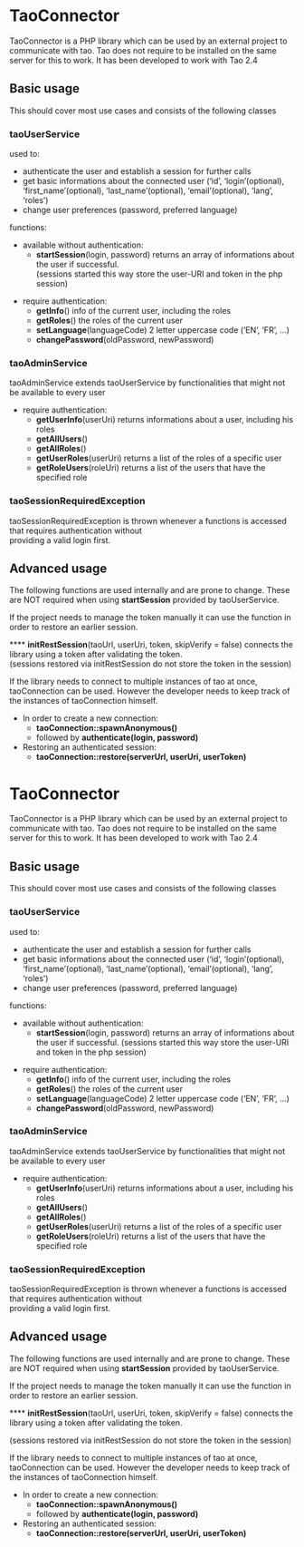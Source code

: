 <!--
created_at: '2013-01-31 10:59:26'
updated_at: '2013-01-31 10:59:26'
authors:
    - 'Joel Bout'
-->

TaoConnector
============

TaoConnector is a PHP library which can be used by an external project to communicate with tao. Tao does not require to be installed on the same server for this to work. It has been developed to work with Tao 2.4

Basic usage
-----------

This should cover most use cases and consists of the following classes

### taoUserService

used to:

-   authenticate the user and establish a session for further calls
-   get basic informations about the connected user (‘id’, ‘login’(optional), ‘first\_name’(optional), ‘last\_name’(optional), ‘email’(optional), ‘lang’, ‘roles’)
-   change user preferences (password, preferred language)

functions:

-   available without authentication:
    -   **startSession**(login, password) returns an array of informations about the user if successful.\
        (sessions started this way store the user-URI and token in the php session)

<!-- -->

-   require authentication:
    -   **getInfo**() info of the current user, including the roles
    -   **getRoles**() the roles of the current user
    -   **setLanguage**(languageCode) 2 letter uppercase code (‘EN’, ‘FR’, …)
    -   **changePassword**(oldPassword, newPassword)

### taoAdminService

taoAdminService extends taoUserService by functionalities that might not be available to every user

-   require authentication:
    -   **getUserInfo**(userUri) returns informations about a user, including his roles
    -   **getAllUsers**()
    -   **getAllRoles**()
    -   **getUserRoles**(userUri) returns a list of the roles of a specific user
    -   **getRoleUsers**(roleUri) returns a list of the users that have the specified role

### taoSessionRequiredException

taoSessionRequiredException is thrown whenever a functions is accessed that requires authentication without\
providing a valid login first.

Advanced usage
--------------

The following functions are used internally and are prone to change. These are NOT required when using **startSession** provided by taoUserService.

If the project needs to manage the token manually it can use the function in order to restore an earlier session.

**** **initRestSession**(taoUrl, userUri, token, skipVerify = false) connects the library using a token after validating the token.\
(sessions restored via initRestSession do not store the token in the session)

If the library needs to connect to multiple instances of tao at once, taoConnection can be used. However the developer needs to keep track of the instances of taoConnection himself.

-   In order to create a new connection:
    -   **taoConnection::spawnAnonymous()**
    -   followed by **authenticate(login, password)**
-   Restoring an authenticated session:
    -   **taoConnection::restore(serverUrl, userUri, userToken)**

TaoConnector
============

TaoConnector is a PHP library which can be used by an external project to communicate with tao. Tao does not require to be installed on the same server for this to work. It has been developed to work with Tao 2.4

Basic usage
-----------

This should cover most use cases and consists of the following classes

### taoUserService

used to:

-   authenticate the user and establish a session for further calls
-   get basic informations about the connected user (‘id’, ‘login’(optional), ‘first\_name’(optional), ‘last\_name’(optional), ‘email’(optional), ‘lang’, ‘roles’)
-   change user preferences (password, preferred language)

functions:

-   available without authentication:
    -   **startSession**(login, password) returns an array of informations about the user if successful.
        (sessions started this way store the user-URI and token in the php session)

<!-- -->

-   require authentication:
    -   **getInfo**() info of the current user, including the roles
    -   **getRoles**() the roles of the current user
    -   **setLanguage**(languageCode) 2 letter uppercase code (‘EN’, ‘FR’, …)
    -   **changePassword**(oldPassword, newPassword)

### taoAdminService

taoAdminService extends taoUserService by functionalities that might not be available to every user

-   require authentication:
    -   **getUserInfo**(userUri) returns informations about a user, including his roles
    -   **getAllUsers**()
    -   **getAllRoles**()
    -   **getUserRoles**(userUri) returns a list of the roles of a specific user
    -   **getRoleUsers**(roleUri) returns a list of the users that have the specified role

### taoSessionRequiredException

taoSessionRequiredException is thrown whenever a functions is accessed that requires authentication without\
providing a valid login first.

Advanced usage
--------------

The following functions are used internally and are prone to change. These are NOT required when using **startSession** provided by taoUserService.

If the project needs to manage the token manually it can use the function in order to restore an earlier session.

**** **initRestSession**(taoUrl, userUri, token, skipVerify = false) connects the library using a token after validating the token.<br/>

(sessions restored via initRestSession do not store the token in the session)

If the library needs to connect to multiple instances of tao at once, taoConnection can be used. However the developer needs to keep track of the instances of taoConnection himself.

-   In order to create a new connection:
    -   **taoConnection::spawnAnonymous()**
    -   followed by **authenticate(login, password)**
-   Restoring an authenticated session:
    -   **taoConnection::restore(serverUrl, userUri, userToken)**


